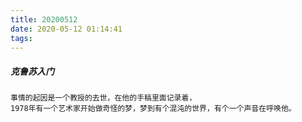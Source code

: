 ```yaml
---
title: 20200512
date: 2020-05-12 01:14:41
tags:
---
```

##### 克鲁苏入门

    事情的起因是一个教授的去世，在他的手稿里面记录着，
    1978年有一个艺术家开始做奇怪的梦，梦到有个混沌的世界，有个一个声音在呼唤他。
